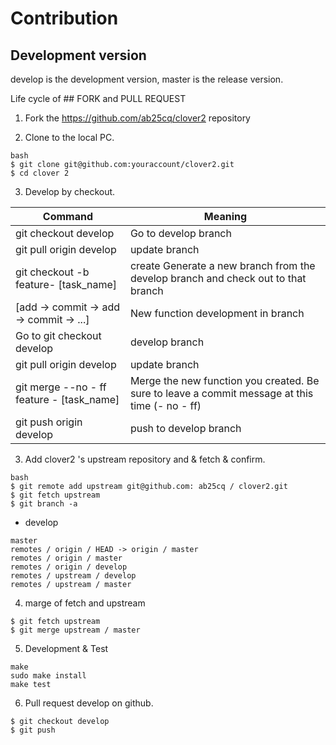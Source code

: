 # Contribution

## Development version

develop is the development version, master is the release version.

Life cycle of ## FORK and PULL REQUEST

1. Fork the https://github.com/ab25cq/clover2 repository

2. Clone to the local PC.

```
bash
$ git clone git@github.com:youraccount/clover2.git
$ cd clover 2
```

3. Develop by checkout.

Command | Meaning
--- | ---
| git checkout develop | Go to develop branch
git pull origin develop | update branch
git checkout -b feature- [task_name] | create Generate a new branch from the develop branch and check out to that branch
[add → commit → add → commit → ...] | New function development in branch
Go to git checkout develop | develop branch
git pull origin develop | update branch
git merge --no - ff feature - [task_name] | Merge the new function you created. Be sure to leave a commit message at this time (- no - ff)
git push origin develop | push to develop branch

3. Add clover2 's upstream repository and & fetch & confirm.

```
bash
$ git remote add upstream git@github.com: ab25cq / clover2.git
$ git fetch upstream
$ git branch -a
```

* develop

```
master
remotes / origin / HEAD -> origin / master
remotes / origin / master
remotes / origin / develop
remotes / upstream / develop
remotes / upstream / master
```

4. marge of fetch and upstream

```
$ git fetch upstream
$ git merge upstream / master
```

5. Development & Test

```
make
sudo make install
make test
```

6. Pull request develop on github.


```
$ git checkout develop
$ git push
```